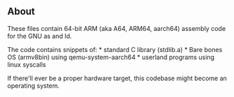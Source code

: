 ## About ##
These files contain 64-bit ARM (aka A64, ARM64, aarch64) assembly code for the GNU as and ld.

The code contains snippets of:
	* standard C library (stdlib.a)
	* Bare bones OS (armv8bin) using qemu-system-aarch64
	* userland programs using linux syscalls

If there'll ever be a proper hardware target, this codebase might become an operating system.
